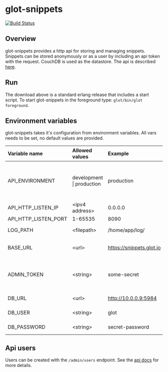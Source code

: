 glot-snippets
=============

[![Build Status](https://travis-ci.org/prasmussen/glot-snippets.svg?branch=master)](https://travis-ci.org/prasmussen/glot-snippets)

## Overview
glot-snippets provides a http api for storing and managing snippets.
Snippets can be stored anonymously or as a user by including an api token
with the request. CouchDB is used as the datastore.
The api is described [here](https://github.com/prasmussen/glot-snippets/tree/master/api_docs).

## Run
The download above is a standard erlang release that includes a start script.
To start glot-snippets in the foreground type: `glot/bin/glot foreground`.

## Environment variables
glot-snippets takes it's configuration from environment variables.
All vars needs to be set, no default values are provided.

| Variable name        | Allowed values                | Example                  | Description                                                  |
|:---------------------|:------------------------------|:-------------------------|:-------------------------------------------------------------|
| API_ENVIRONMENT      | development &#124; production | production               | Development mode will enable auto compiling of changed files |
| API_HTTP_LISTEN_IP   | &lt;ipv4 address&gt;          | 0.0.0.0                  | Listen ip                                                    |
| API_HTTP_LISTEN_PORT | 1-65535                       | 8090                     | Listen port                                                  |
| LOG_PATH             | &lt;filepath&gt;              | /home/app/log/           | Path to save logs                                            |
| BASE_URL             | &lt;url&gt;                   | https://snippets.glot.io | Base url to where the api is hosted                          |
| ADMIN_TOKEN          | &lt;string&gt;                | some-secret              | Admin token used to access the /admin endpoints              |
| DB_URL               | &lt;url&gt;                   | http://10.0.0.9:5984     | Url to CouchDB                                               |
| DB_USER              | &lt;string&gt;                | glot                     | CouchDB user                                                 |
| DB_PASSWORD          | &lt;string&gt;                | secret-password          | CouchDB password                                             |

## Api users
Users can be created with the `/admin/users` endpoint.
See the [api docs](https://github.com/prasmussen/glot-snippets/tree/master/api_docs/admin) for more details.
